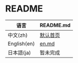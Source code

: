 # README

| 语言        | README.md                                                    |
| ----------- | ------------------------------------------------------------ |
| 中文(zh)    | [默认首页](https://github.com/VoidmatrixHeathcliff/QGame/blob/main/README.md) |
| English(en) | [en.md](en.md)                                               |
| 日本語(ja)  | 暂未完成                                                     |

